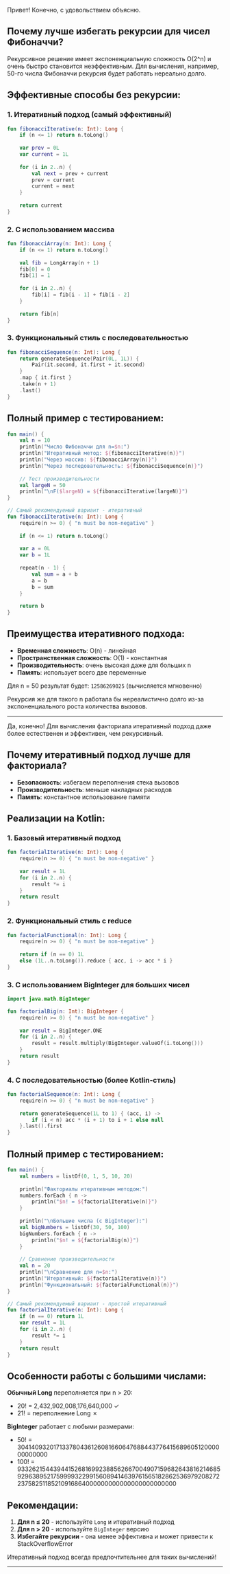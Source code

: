 Привет! Конечно, с удовольствием объясню.

## Почему лучше избегать рекурсии для чисел Фибоначчи?

Рекурсивное решение имеет экспоненциальную сложность O(2^n) и очень быстро становится неэффективным. Для вычисления, например, 50-го числа Фибоначчи рекурсия будет работать нереально долго.

## Эффективные способы без рекурсии:

### 1. Итеративный подход (самый эффективный)
```kotlin
fun fibonacciIterative(n: Int): Long {
    if (n <= 1) return n.toLong()
    
    var prev = 0L
    var current = 1L
    
    for (i in 2..n) {
        val next = prev + current
        prev = current
        current = next
    }
    
    return current
}
```

### 2. С использованием массива
```kotlin
fun fibonacciArray(n: Int): Long {
    if (n <= 1) return n.toLong()
    
    val fib = LongArray(n + 1)
    fib[0] = 0
    fib[1] = 1
    
    for (i in 2..n) {
        fib[i] = fib[i - 1] + fib[i - 2]
    }
    
    return fib[n]
}
```

### 3. Функциональный стиль с последовательностью
```kotlin
fun fibonacciSequence(n: Int): Long {
    return generateSequence(Pair(0L, 1L)) { 
        Pair(it.second, it.first + it.second) 
    }
    .map { it.first }
    .take(n + 1)
    .last()
}
```

## Полный пример с тестированием:
```kotlin
fun main() {
    val n = 10
    println("Число Фибоначчи для n=$n:")
    println("Итеративный метод: ${fibonacciIterative(n)}")
    println("Через массив: ${fibonacciArray(n)}")
    println("Через последовательность: ${fibonacciSequence(n)}")
    
    // Тест производительности
    val largeN = 50
    println("\nF($largeN) = ${fibonacciIterative(largeN)}")
}

// Самый рекомендуемый вариант - итеративный
fun fibonacciIterative(n: Int): Long {
    require(n >= 0) { "n must be non-negative" }
    
    if (n <= 1) return n.toLong()
    
    var a = 0L
    var b = 1L
    
    repeat(n - 1) {
        val sum = a + b
        a = b
        b = sum
    }
    
    return b
}
```

## Преимущества итеративного подхода:
- **Временная сложность**: O(n) - линейная
- **Пространственная сложность**: O(1) - константная
- **Производительность**: очень высокая даже для больших n
- **Память**: использует всего две переменные

Для n = 50 результат будет: `12586269025` (вычисляется мгновенно)

Рекурсия же для такого n работала бы нереалистично долго из-за экспоненциального роста количества вызовов.

---

Да, конечно! Для вычисления факториала итеративный подход даже более естественен и эффективен, чем рекурсивный.

## Почему итеративный подход лучше для факториала?

- **Безопасность**: избегаем переполнения стека вызовов
- **Производительность**: меньше накладных расходов
- **Память**: константное использование памяти

## Реализации на Kotlin:

### 1. Базовый итеративный подход
```kotlin
fun factorialIterative(n: Int): Long {
    require(n >= 0) { "n must be non-negative" }
    
    var result = 1L
    for (i in 2..n) {
        result *= i
    }
    return result
}
```

### 2. Функциональный стиль с reduce
```kotlin
fun factorialFunctional(n: Int): Long {
    require(n >= 0) { "n must be non-negative" }
    
    return if (n == 0) 1L
    else (1L..n.toLong()).reduce { acc, i -> acc * i }
}
```

### 3. С использованием BigInteger для больших чисел
```kotlin
import java.math.BigInteger

fun factorialBig(n: Int): BigInteger {
    require(n >= 0) { "n must be non-negative" }
    
    var result = BigInteger.ONE
    for (i in 2..n) {
        result = result.multiply(BigInteger.valueOf(i.toLong()))
    }
    return result
}
```

### 4. С последовательностью (более Kotlin-стиль)
```kotlin
fun factorialSequence(n: Int): Long {
    require(n >= 0) { "n must be non-negative" }
    
    return generateSequence(1L to 1) { (acc, i) ->
        if (i < n) acc * (i + 1) to i + 1 else null
    }.last().first
}
```

## Полный пример с тестированием:
```kotlin
fun main() {
    val numbers = listOf(0, 1, 5, 10, 20)
    
    println("Факториалы итеративным методом:")
    numbers.forEach { n ->
        println("$n! = ${factorialIterative(n)}")
    }
    
    println("\nБольшие числа (с BigInteger):")
    val bigNumbers = listOf(30, 50, 100)
    bigNumbers.forEach { n ->
        println("$n! = ${factorialBig(n)}")
    }
    
    // Сравнение производительности
    val n = 20
    println("\nСравнение для n=$n:")
    println("Итеративный: ${factorialIterative(n)}")
    println("Функциональный: ${factorialFunctional(n)}")
}

// Самый рекомендуемый вариант - простой итеративный
fun factorialIterative(n: Int): Long {
    if (n == 0) return 1L
    var result = 1L
    for (i in 2..n) {
        result *= i
    }
    return result
}
```

## Особенности работы с большими числами:

**Обычный Long** переполняется при n > 20:
- 20! = 2,432,902,008,176,640,000 ✓
- 21! = переполнение Long ✗

**BigInteger** работает с любыми размерами:
- 50! = 30414093201713378043612608166064768844377641568960512000000000000
- 100! = 93326215443944152681699238856266700490715968264381621468592963895217599993229915608941463976156518286253697920827223758251185210916864000000000000000000000000

## Рекомендации:

1. **Для n ≤ 20** - используйте `Long` и итеративный подход
2. **Для n > 20** - используйте `BigInteger` версию
3. **Избегайте рекурсии** - она менее эффективна и может привести к StackOverflowError

Итеративный подход всегда предпочтительнее для таких вычислений!

---
